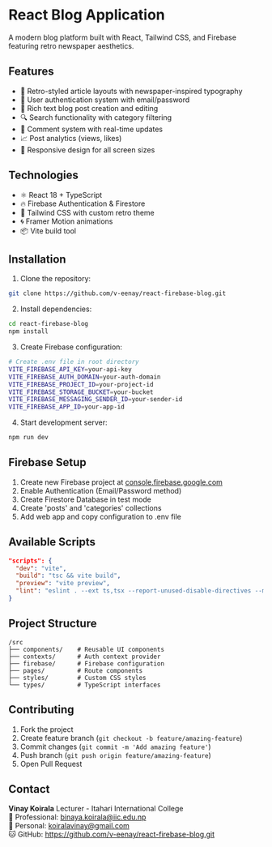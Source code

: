 # React Blog Application

A modern blog platform built with React, Tailwind CSS, and Firebase featuring retro newspaper aesthetics.

## Features

- 📰 Retro-styled article layouts with newspaper-inspired typography
- 🔐 User authentication system with email/password
- 📝 Rich text blog post creation and editing
- 🔍 Search functionality with category filtering
- 💬 Comment system with real-time updates
- 📈 Post analytics (views, likes)
- 📱 Responsive design for all screen sizes

## Technologies

- ⚛️ React 18 + TypeScript
- 🔥 Firebase Authentication & Firestore
- 🎨 Tailwind CSS with custom retro theme
- 🌀 Framer Motion animations
- 📦 Vite build tool

## Installation

1. Clone the repository:

```bash
git clone https://github.com/v-eenay/react-firebase-blog.git
```

2. Install dependencies:

```bash
cd react-firebase-blog
npm install
```

3. Create Firebase configuration:

```bash
# Create .env file in root directory
VITE_FIREBASE_API_KEY=your-api-key
VITE_FIREBASE_AUTH_DOMAIN=your-auth-domain
VITE_FIREBASE_PROJECT_ID=your-project-id
VITE_FIREBASE_STORAGE_BUCKET=your-bucket
VITE_FIREBASE_MESSAGING_SENDER_ID=your-sender-id
VITE_FIREBASE_APP_ID=your-app-id
```

4. Start development server:

```bash
npm run dev
```

## Firebase Setup

1. Create new Firebase project at [console.firebase.google.com](https://console.firebase.google.com/)
2. Enable Authentication (Email/Password method)
3. Create Firestore Database in test mode
4. Create 'posts' and 'categories' collections
5. Add web app and copy configuration to .env file

## Available Scripts

```json
"scripts": {
  "dev": "vite",
  "build": "tsc && vite build",
  "preview": "vite preview",
  "lint": "eslint . --ext ts,tsx --report-unused-disable-directives --max-warnings 0"
}
```

## Project Structure

```
/src
├── components/    # Reusable UI components
├── contexts/      # Auth context provider
├── firebase/      # Firebase configuration
├── pages/         # Route components
├── styles/        # Custom CSS styles
└── types/         # TypeScript interfaces
```

## Contributing

1. Fork the project
2. Create feature branch (`git checkout -b feature/amazing-feature`)
3. Commit changes (`git commit -m 'Add amazing feature'`)
4. Push branch (`git push origin feature/amazing-feature`)
5. Open Pull Request

## Contact

**Vinay Koirala**
Lecturer - Itahari International College
<br>
📧 Professional: binaya.koirala@iic.edu.np
<br>
📧 Personal: koiralavinay@gmail.com
<br>
🐱 GitHub: https://github.com/v-eenay/react-firebase-blog.git
